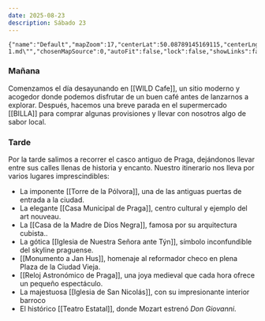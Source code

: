 ```yaml
---
date: 2025-08-23
description: Sábado 23
---
```

```mapview
{"name":"Default","mapZoom":17,"centerLat":50.08789145169115,"centerLng":14.423396587371828,"query":"linkedfrom:\"Plan/Día 1.md\"","chosenMapSource":0,"autoFit":false,"lock":false,"showLinks":false,"linkColor":"red","markerLabels":"off","embeddedHeight":500}
```

### Mañana

Comenzamos el día desayunando en [[WILD Cafe]], un sitio moderno y acogedor donde podemos disfrutar de un buen café antes de lanzarnos a explorar. Después, hacemos una breve parada en el supermercado [[BILLA]] para comprar algunas provisiones y llevar con nosotros algo de sabor local.

### Tarde

Por la tarde salimos a recorrer el casco antiguo de Praga, dejándonos llevar entre sus calles llenas de historia y encanto. Nuestro itinerario nos lleva por varios lugares imprescindibles:

- La imponente [[Torre de la Pólvora]], una de las antiguas puertas de entrada a la ciudad.
- La elegante [[Casa Municipal de Praga]], centro cultural y ejemplo del art nouveau.
- La [[Casa de la Madre de Dios Negra]], famosa por su arquitectura cubista..
- La gótica [[Iglesia de Nuestra Señora ante Týn]], símbolo inconfundible del skyline praguense.
- [[Monumento a Jan Hus]], homenaje al reformador checo en plena Plaza de la Ciudad Vieja.
- [[Reloj Astronómico de Praga]], una joya medieval que cada hora ofrece un pequeño espectáculo.
- La majestuosa [[Iglesia de San Nicolás]], con su impresionante interior barroco
- El histórico [[Teatro Estatal]], donde Mozart estrenó _Don Giovanni_.